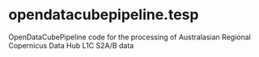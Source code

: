 # opendatacubepipeline.tesp
OpenDataCubePipeline code for the processing of Australasian Regional Copernicus Data Hub L1C S2A/B data
